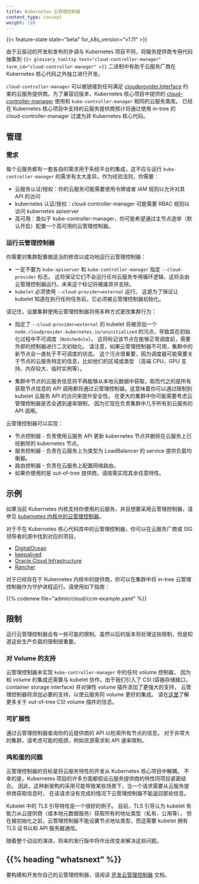 ```yaml
---
title: Kubernetes 云管理控制器
content_type: concept
weight: 110
---
```

<!--
reviewers:
- luxas
- thockin
- wlan0
title: Kubernetes Cloud Controller Manager
content_type: concept
weight: 110
-->

<!-- overview -->

{{< feature-state state="beta" for_k8s_version="v1.11" >}}

<!--
Since cloud providers develop and release at a different pace compared to the
Kubernetes project, abstracting the provider-specific code to the
`{{< glossary_tooltip text="cloud-controller-manager" term_id="cloud-controller-manager" >}}`
binary allows cloud vendors to evolve independently from the core Kubernetes code.
-->
由于云驱动的开发和发布的步调与 Kubernetes 项目不同，将服务提供商专用代码抽象到
`{{< glossary_tooltip text="cloud-controller-manager" term_id="cloud-controller-manager" >}}`
二进制中有助于云服务厂商在 Kubernetes 核心代码之外独立进行开发。

<!--
The `cloud-controller-manager` can be linked to any cloud provider that satisfies
[cloudprovider.Interface](https://github.com/kubernetes/cloud-provider/blob/master/cloud.go). 
For backwards compatibility, the
[cloud-controller-manager](https://github.com/kubernetes/kubernetes/tree/master/cmd/cloud-controller-manager)
provided in the core Kubernetes project uses the same cloud libraries as `kube-controller-manager`.
Cloud providers already supported in Kubernetes core are expected to use the in-tree
cloud-controller-manager to transition out of Kubernetes core.
-->
`cloud-controller-manager` 可以被链接到任何满足
[cloudprovider.Interface](https://github.com/kubernetes/cloud-provider/blob/master/cloud.go)
约束的云服务提供商。为了兼容旧版本，Kubernetes 核心项目中提供的
[cloud-controller-manager](https://github.com/kubernetes/kubernetes/tree/master/cmd/cloud-controller-manager)
使用和 `kube-controller-manager` 相同的云服务类库。
已经在 Kubernetes 核心项目中支持的云服务提供商预计将通过使用 in-tree 的 cloud-controller-manager
过渡为非 Kubernetes 核心代码。

<!-- body -->

<!--
## Administration

### Requirements

Every cloud has their own set of requirements for running their own cloud provider
integration, it should not be too different from the requirements when running
`kube-controller-manager`. As a general rule of thumb you'll need:

* cloud authentication/authorization: your cloud may require a token or IAM rules
  to allow access to their APIs
* kubernetes authentication/authorization: cloud-controller-manager may need RBAC
  rules set to speak to the kubernetes apiserver
* high availability: like kube-controller-manager, you may want a high available
  setup for cloud controller manager using leader election (on by default).
-->
## 管理

### 需求

每个云服务都有一套各自的需求用于系统平台的集成，这不应与运行
`kube-controller-manager` 的需求有太大差异。作为经验法则，你需要：

* 云服务认证/授权：你的云服务可能需要使用令牌或者 IAM 规则以允许对其 API 的访问
* kubernetes 认证/授权：cloud-controller-manager 可能需要 RBAC 规则以访问 kubernetes apiserver
* 高可用：类似于 kube-controller-manager，你可能希望通过主节点选举（默认开启）配置一个高可用的云管理控制器。

<!--
### Running cloud-controller-manager

Successfully running cloud-controller-manager requires some changes to your cluster configuration.
-->
### 运行云管理控制器

你需要对集群配置做适当的修改以成功地运行云管理控制器：

<!--
* `kube-apiserver` and `kube-controller-manager` MUST NOT specify the `--cloud-provider`
  flag. This ensures that it does not run any cloud specific loops that would be run by
  cloud controller manager. In the future, this flag will be deprecated and removed.
* `kubelet` must run with `--cloud-provider=external`. This is to ensure that the
  kubelet is aware that it must be initialized by the cloud controller manager
  before it is scheduled any work.
-->
* 一定不要为 `kube-apiserver` 和 `kube-controller-manager` 指定 `--cloud-provider` 标志。
  这将保证它们不会运行任何云服务专用循环逻辑，这将会由云管理控制器运行。未来这个标记将被废弃并去除。
* `kubelet` 必须使用 `--cloud-provider=external` 运行。
  这是为了保证让 kubelet 知道在执行任何任务前，它必须被云管理控制器初始化。

<!--
Keep in mind that setting up your cluster to use cloud controller manager will
change your cluster behaviour in a few ways:
-->
请记住，设置集群使用云管理控制器将用多种方式更改集群行为：

<!--
* kubelets specifying `--cloud-provider=external` will add a taint
  `node.cloudprovider.kubernetes.io/uninitialized` with an effect `NoSchedule`
  during initialization. This marks the node as needing a second initialization
  from an external controller before it can be scheduled work. Note that in the
  event that cloud controller manager is not available, new nodes in the cluster
  will be left unschedulable. The taint is important since the scheduler may
  require cloud specific information about nodes such as their region or type
  (high cpu, gpu, high memory, spot instance, etc).
-->
* 指定了 `--cloud-provider=external` 的 kubelet 将被添加一个 `node.cloudprovider.kubernetes.io/uninitialized`
  的污点，导致其在初始化过程中不可调度（`NoSchedule`）。
  这将标记该节点在能够正常调度前，需要外部的控制器进行二次初始化。
  请注意，如果云管理控制器不可用，集群中的新节点会一直处于不可调度的状态。
  这个污点很重要，因为调度器可能需要关于节点的云服务特定的信息，比如他们的区域或类型
  （高端 CPU、GPU 支持、内存较大、临时实例等）。

<!--
* cloud information about nodes in the cluster will no longer be retrieved using
  local metadata, but instead all API calls to retrieve node information will go
  through cloud controller manager. This may mean you can restrict access to your
  cloud API on the kubelets for better security. For larger clusters you may want
  to consider if cloud controller manager will hit rate limits since it is now
  responsible for almost all API calls to your cloud from within the cluster.
-->
* 集群中节点的云服务信息将不再能够从本地元数据中获取，取而代之的是所有获取节点信息的
  API 调用都将通过云管理控制器。这意味着你可以通过限制到 kubelet 云服务 API 的访问来提升安全性。
  在更大的集群中你可能需要考虑云管理控制器是否会遇到速率限制，
  因为它现在负责集群中几乎所有到云服务的 API 调用。

<!--
Cloud controller manager can implement:

* node controller - responsible for updating kubernetes nodes using cloud APIs
  and deleting kubernetes nodes that were deleted on your cloud.
* service controller - responsible for loadbalancers on your cloud against
  services of type LoadBalancer.
* route controller - responsible for setting up network routes on your cloud
* any other features you would like to implement if you are running an out-of-tree provider.
-->
云管理控制器可以实现：

* 节点控制器 - 负责使用云服务 API 更新 kubernetes 节点并删除在云服务上已经删除的 kubernetes 节点。
* 服务控制器 - 负责在云服务上为类型为 LoadBalancer 的 service 提供负载均衡器。
* 路由控制器 - 负责在云服务上配置网络路由。
* 如果你使用的是 out-of-tree 提供商，请按需实现其余任意特性。

<!--
## Examples

If you are using a cloud that is currently supported in Kubernetes core and would
like to adopt cloud controller manager, see the
[cloud controller manager in kubernetes core](https://github.com/kubernetes/kubernetes/tree/master/cmd/cloud-controller-manager).

For cloud controller managers not in Kubernetes core, you can find the respective
projects in repos maintained by cloud vendors or sig leads.
-->
## 示例

如果当前 Kubernetes 内核支持你使用的云服务，并且想要采用云管理控制器，请参见
[kubernetes 内核中的云管理控制器](https://github.com/kubernetes/kubernetes/tree/master/cmd/cloud-controller-manager)。

对于不在 Kubernetes 核心代码库中的云管理控制器，你可以在云服务厂商或 SIG 领导者的源中找到对应的项目。

* [DigitalOcean](https://github.com/digitalocean/digitalocean-cloud-controller-manager)
* [keepalived](https://github.com/munnerz/keepalived-cloud-provider)
* [Oracle Cloud Infrastructure](https://github.com/oracle/oci-cloud-controller-manager)
* [Rancher](https://github.com/rancher/rancher-cloud-controller-manager)

<!--
For providers already in Kubernetes core, you can run the in-tree cloud controller
manager as a Daemonset in your cluster, use the following as a guideline:
-->
对于已经存在于 Kubernetes 内核中的提供商，你可以在集群中将 in-tree 云管理控制器作为守护进程运行。请使用如下指南：

{{% codenew file="admin/cloud/ccm-example.yaml" %}}

<!--
## Limitations

Running cloud controller manager comes with a few possible limitations. Although
these limitations are being addressed in upcoming releases, it's important that
you are aware of these limitations for production workloads.
-->
## 限制

运行云管理控制器会有一些可能的限制。虽然以后的版本将处理这些限制，但是知道这些生产负载的限制很重要。

<!--
### Support for Volumes

Cloud controller manager does not implement any of the volume controllers found
in `kube-controller-manager` as the volume integrations also require coordination
with kubelets. As we evolve CSI (container storage interface) and add stronger
support for flex volume plugins, necessary support will be added to cloud
controller manager so that clouds can fully integrate with volumes. Learn more
about out-of-tree CSI volume plugins [here](https://github.com/kubernetes/features/issues/178).
-->
### 对 Volume 的支持

云管理控制器未实现 `kube-controller-manager` 中的任何 volume 控制器，
因为和 volume 的集成还需要与 kubelet 协作。由于我们引入了 CSI (容器存储接口，
container storage interface) 并对弹性 volume 插件添加了更强大的支持，
云管理控制器将添加必要的支持，以使云服务同 volume 更好的集成。
请在[这里](https://github.com/kubernetes/features/issues/178)了解更多关于
out-of-tree CSI volume 插件的信息。

<!--
### Scalability

The cloud-controller-manager queries your cloud provider's APIs to retrieve
information for all nodes. For very large clusters, consider possible
bottlenecks such as resource requirements and API rate limiting.
-->
### 可扩展性

通过云管理控制器查询你的云提供商的 API 以检索所有节点的信息。
对于非常大的集群，请考虑可能的瓶颈，例如资源需求和 API 速率限制。

<!--
### Chicken and Egg

The goal of the cloud controller manager project is to decouple development
of cloud features from the core Kubernetes project. Unfortunately, many aspects
of the Kubernetes project has assumptions that cloud provider features are tightly
integrated into the project. As a result, adopting this new architecture can create
several situations where a request is being made for information from a cloud provider,
but the cloud controller manager may not be able to return that information without
the original request being complete.
-->
### 鸡和蛋的问题

云管理控制器的目标是将云服务特性的开发从 Kubernetes 核心项目中解耦。
不幸的是，Kubernetes 项目的许多方面都假设云服务提供商的特性同项目紧密结合。
因此，这种新架构的采用可能导致某些场景下，当一个请求需要从云服务提供商获取信息时，
在该请求没有完成的情况下云管理控制器不能返回那些信息。

<!--
A good example of this is the TLS bootstrapping feature in the Kubelet.
Currently, TLS bootstrapping assumes that the Kubelet has the ability to ask the cloud provider
(or a local metadata service) for all its address types (private, public, etc)
but cloud controller manager cannot set a node's address types without being
initialized in the first place which requires that the kubelet has TLS certificates
to communicate with the apiserver.

As this initiative evolves, changes will be made to address these issues in upcoming releases.
-->
Kubelet 中的 TLS 引导特性是一个很好的例子。
目前，TLS 引导认为 kubelet 有能力从云提供商（或本地元数据服务）获取所有的地址类型（私有、公用等），
但在被初始化之前，云管理控制器不能设置节点地址类型，而这需要 kubelet 拥有
TLS 证书以和 API 服务器通信。

随着整个动议的演进，将来的发行版中将作出改变来解决这些问题。

## {{% heading "whatsnext" %}}

<!--
To build and develop your own cloud controller manager, read
the [Developing Cloud Controller Manager](/docs/tasks/administer-cluster/developing-cloud-controller-manager.md) doc.
-->
要构建和开发你自己的云管理控制器，请阅读
[开发云管理控制器](/zh-cn/docs/tasks/administer-cluster/developing-cloud-controller-manager/)
文档。

